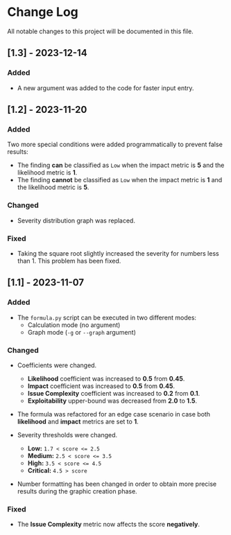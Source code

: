 
# Change Log
All notable changes to this project will be documented in this file.

## [1.3] - 2023-12-14

### Added 
- A new argument was added to the code for faster input entry.

## [1.2] - 2023-11-20

### Added
Two more special conditions were added programmatically to prevent false results:
- The finding **can** be classified as `Low` when the impact metric is **5** and the likelihood metric is **1**.
- The finding **cannot** be classified as `Low` when the impact metric is  **1** and the likelihood metric is **5**.

### Changed
- Severity distribution graph was replaced.

### Fixed
- Taking the square root slightly increased the severity for numbers less than 1. This problem has been fixed.
 
## [1.1] - 2023-11-07
 
### Added
- The `formula.py` script can be executed in two different modes:
    - Calculation mode (no argument)
    - Graph mode (`-g` or `--graph` argument)
 
### Changed
- Coefficients were changed.
    - **Likelihood** coefficient was increased to **0.5** from **0.45**.
    - **Impact** coefficient was increased to **0.5** from **0.45**.
    - **Issue Complexity** coefficient was increased to **0.2** from **0.1**.
    - **Exploitability** upper-bound was decreased from **2.0** to **1.5**.

- The formula was refactored for an edge case scenario in case both **likelihood** and **impact** metrics are set to **1**.

- Severity thresholds were changed.
    - **Low:** `1.7 < score <= 2.5`
    - **Medium:** `2.5 < score <= 3.5`
    - **High:** `3.5 < score <= 4.5`
    - **Critical:** `4.5 > score`

- Number formatting has been changed in order to obtain more precise results during the graphic creation phase.

### Fixed
- The **Issue Complexity** metric now affects the score **negatively**.
 
